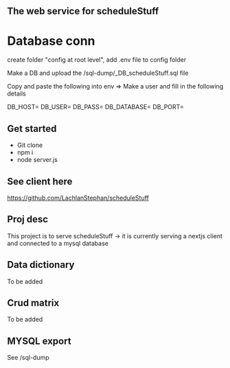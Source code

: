 ## The web service for scheduleStuff

# Database conn

create folder "config at root level", add .env file to config folder

Make a DB and upload the /sql-dump/\_DB_scheduleStuff.sql file

Copy and paste the following into env => Make a user and fill in the following details

DB_HOST=
DB_USER=
DB_PASS=
DB_DATABASE=
DB_PORT=

## Get started

- Git clone
- npm i
- node server.js

## See client here

https://github.com/LachlanStephan/scheduleStuff

## Proj desc

This project is to serve scheduleStuff -> it is currently serving a nextjs client and connected to a mysql database

## Data dictionary

To be added

## Crud matrix

To be added

## MYSQL export

See /sql-dump
